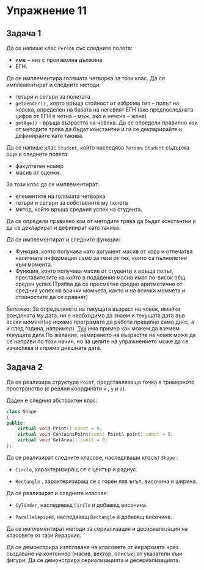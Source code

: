 # Упражнение 11

## Задача 1

Да се напише клас `Person` със следните полета:
* име – низ с произволна дължина
* ЕГН.

Да се имплементира голямата четворка за този клас.
Да се имплементират и следните методи:
* гетъри и сетъри за полетата
* `getGender()` , която връща стойност от изброим тип – полът на човека, определен на базата на неговият EГН
(ако предпоследната цифра от EГН  e четна – мъж, ако е нечтна – жена)
* `getAge()` - връща възрастта на човека.
Да се определи правилно кои от методите трява да бъдат константни и ги се декларирайте и дефинирайте като такива.

Да се напише клас `Student`, който наследява `Person`. `Student` съдържа още и следните полета:
* факултетен номер
* масив от оценки.

За този клас да се имплементират:
* елементите на голямата четворка
* гетъри и сетъри за собствените му полета
* метод, който връща средния успех на студента.

Да се определи правилно кои от методите трява да бъдат константни и да се декларират и дефинират като такива.

Да се имплементират и следните функции:

* Функция, която получава като аргумент масив от хора и отпечатва наличната информация само за тези от тях,
които са пълнолетни към момента.
* Функция, която получава масив от студенти и връща полът, преставителите на който в подадения масив
имат по-висок общ среден успех.(Трябва да се пресметне средно аритметично от средния успех на всички момчета,
както и на всички момчета и стойностите да се сравнят)

*Бележка:* За определянето на текущата възраст на човек, имайки рождената му дата, ни е необходимо да знаем и текущата дата във всеки момент(не искаме програмата да работи правилно само днес,
а и след година, например).
[Тук](https://www.tutorialspoint.com/c_standard_library/c_function_ctime.htm) има пример как можем да вземем текущата дата.По желание, намирането на възрастта на човек може да се направи по този начин,
но за целите на упражнението може да се изчислява и спрямо днешната дата.

## Задача 2

Да се реализира структура `Point`, представляваща точка в тримерното пространство (с реални координати `x` , `y` и `z`).

Даден е следния абстрактен клас:

```c++
class Shape
{
public:
    virtual void Print() const = 0;
    virtual void ContainsPoint(const Point& point) const = 0;
    virtual void GetArea() const = 0;
};
```

Да се реализират следните класове, наследяващи класът `Shape` :

* `Circle`, характеризиращ се с център и радиус.

* `Rectangle` , характеризиращ се с горен ляв ъгъл, височина и ширина.

Да се реализират и следните класове:

* `Cylinder`, наследяващ `Cirile` и добавящ височина.

* `Parallelepiped`, наследяващ `Rectangle` и добавящ височина.

Да се имплементират методи за сериализация и десериализация на класовете от тази йерархия.

Да се демонстрира използване на класовете от йерархията чрез създаване на  контейнер (масив, вектор, списък) от указатели към фигури.
Да се демонстрира сериализацията и десериализацията.
